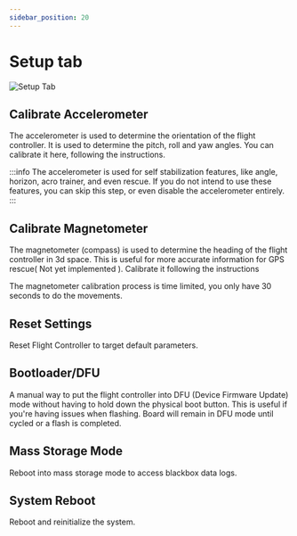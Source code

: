 ```yaml
---
sidebar_position: 20
---
```


# Setup tab

![Setup Tab](./img/setup-main.png)

## Calibrate Accelerometer

The accelerometer is used to determine the orientation of the flight controller. It is used to determine the pitch, roll and yaw angles. You can calibrate it here, following the instructions.

:::info
The accelerometer is used for self stabilization features, like angle, horizon, acro trainer, and even rescue. If you do not intend to use these features, you can skip this step, or even disable the accelerometer entirely.
:::

## Calibrate Magnetometer

The magnetometer (compass) is used to determine the heading of the flight controller in 3d space. This is useful for more accurate information for GPS rescue( Not yet implemented ). Calibrate it following the instructions

The magnetometer calibration process is time limited, you only have 30 seconds to do the movements.

## Reset Settings

Reset Flight Controller to target default parameters.

## Bootloader/DFU

A manual way to put the flight controller into DFU (Device Firmware Update) mode without having to hold down the physical boot button. This is useful if you're having issues when flashing. Board will remain in DFU mode until cycled or a flash is completed.

## Mass Storage Mode

Reboot into mass storage mode to access blackbox data logs.

## System Reboot

Reboot and reinitialize the system.
